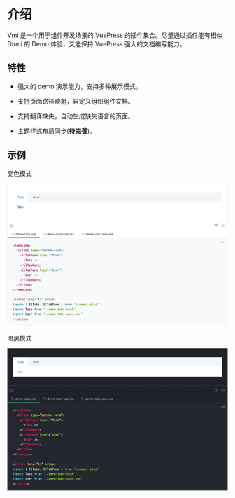 # 介绍

Vmi 是一个用于组件开发场景的 VuePress 的插件集合。尽量通过插件能有相似 Dumi 的 Demo 体验，又能保持 VuePress 强大的文档编写能力。

## 特性

- 强大的 demo 演示能力，支持多种展示模式。

- 支持页面路径映射，自定义组织组件文档。

- 支持翻译缺失，自动生成缺失语言的页面。

- 主题样式布局同步(**待完善**)。

## 示例

亮色模式

![light](/demos/light.png)

暗黑模式

![dark](/demos/dark.png)
